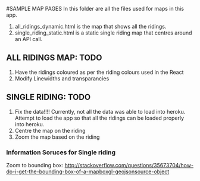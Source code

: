 #SAMPLE MAP PAGES
In this folder are all the files used for maps in this app.

1. all_ridings_dynamic.html is the map that shows all the ridings.
2. single_riding_static.html is a static single riding map that centres around an API call.

## ALL RIDINGS MAP: TODO
1. Have the ridings coloured as per the riding colours used in the React
2. Modify Linewidths and transparancies

## SINGLE RIDING: TODO
1. Fix the data!!!! Currently, not all the data was able to load into heroku. Attempt to load the app so that all the ridings can be loaded properly into heroku.
2. Centre the map on the riding
3. Zoom the map based on the riding

### Information Soruces for Single riding
Zoom to bounding box: http://stackoverflow.com/questions/35673704/how-do-i-get-the-bounding-box-of-a-mapboxgl-geojsonsource-object

